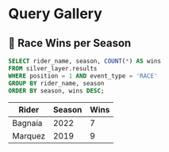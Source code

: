 # Query Gallery

## 🏁 Race Wins per Season
```sql
SELECT rider_name, season, COUNT(*) AS wins
FROM silver_layer.results
WHERE position = 1 AND event_type = 'RACE'
GROUP BY rider_name, season
ORDER BY season, wins DESC;
```

| Rider      | Season | Wins |
|------------|--------|------|
| Bagnaia    | 2022   | 7    |
| Marquez    | 2019   | 9    |
